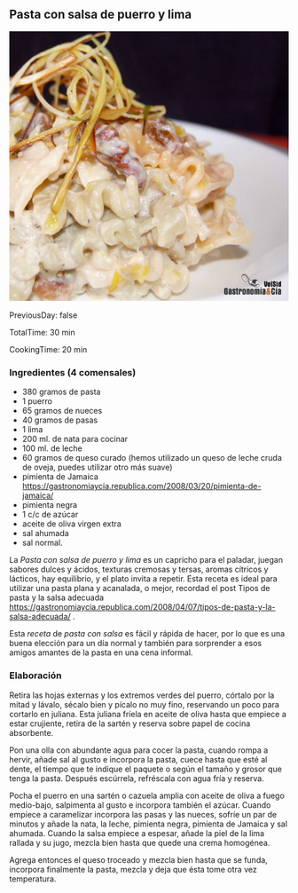 [title]: #()

## Pasta con salsa de puerro y lima

[img]: #()

![](../docs/imgs/0024-pasta-salsa-puerro.jpg)

[#url]:#()

[](https://gastronomiaycia.republica.com/fotos/recetas/pasta_puerro_lima1.jpg/)

[recipe-time]: #()

PreviousDay: false

TotalTime: 30 min

CookingTime: 20 min

[ingredients-content]: #()

### Ingredientes (4 comensales)
    
* 380 gramos de pasta
* 1 puerro
* 65 gramos de nueces
* 40 gramos de pasas
* 1
lima
* 200 ml. de nata para cocinar
* 100 ml. de leche
* 60 gramos de queso
curado (hemos utilizado un queso de leche cruda de oveja, puedes utilizar
otro más suave)
* pimienta de Jamaica
<https://gastronomiaycia.republica.com/2008/03/20/pimienta-de-jamaica/>
* pimienta
negra
* 1 c/c de azúcar
* aceite de oliva virgen extra
* sal ahumada
* sal
normal.


[content]: #()


La *Pasta con salsa de puerro y lima* es un capricho para el paladar,
juegan sabores dulces y ácidos, texturas cremosas y tersas, aromas cítricos
y lácticos, hay equilibrio, y el plato invita a repetir. Esta receta es
ideal para utilizar una pasta plana y acanalada, o mejor, recordad el
post Tipos
de pasta y la salsa adecuada
<https://gastronomiaycia.republica.com/2008/04/07/tipos-de-pasta-y-la-salsa-adecuada/>
.

Esta *receta* de *pasta con salsa* es fácil y rápida de hacer, por lo que
es una buena elección para un día normal y también para sorprender a esos
amigos amantes de la pasta en una cena informal.

### Elaboración

Retira las hojas externas y los extremos verdes del puerro, córtalo por la
mitad y lávalo, sécalo bien y pícalo no muy fino, reservando un poco para
cortarlo en juliana. Esta juliana fríela en aceite de oliva hasta que
empiece a estar crujiente, retira de la sartén y reserva sobre papel de
cocina absorbente.

Pon una olla con abundante agua para cocer la pasta, cuando rompa a hervir,
añade sal al gusto e incorpora la pasta, cuece hasta que esté al dente, el
tiempo que te indique el paquete o según el tamaño y grosor que tenga la
pasta. Después escúrrela, refréscala con agua fría y reserva.


Pocha el puerro en una sartén o cazuela amplia con aceite de oliva a fuego
medio-bajo, salpimenta al gusto e incorpora también el azúcar. Cuando
empiece a caramelizar incorpora las pasas y las nueces, sofríe un par de
minutos y añade la nata, la leche, pimienta negra, pimienta de Jamaica y
sal ahumada. Cuando la salsa empiece a espesar, añade la piel de la lima
rallada y su jugo, mezcla bien hasta que quede una crema homogénea.

Agrega entonces el queso troceado y mezcla bien hasta que se funda,
incorpora finalmente la pasta, mezcla y deja que ésta tome otra vez
temperatura.
